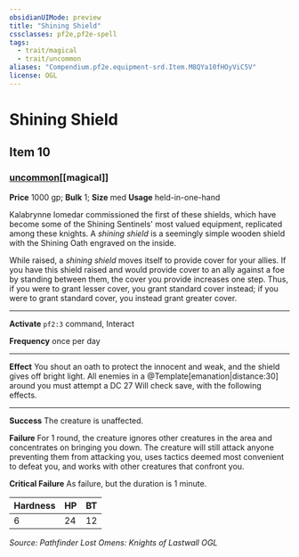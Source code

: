 ```yaml
---
obsidianUIMode: preview
title: "Shining Shield"
cssclasses: pf2e,pf2e-spell
tags:
  - trait/magical
  - trait/uncommon
aliases: "Compendium.pf2e.equipment-srd.Item.M8QYa10fHOyViC5V"
license: OGL
---
```

# Shining Shield
## Item 10
### [uncommon](uncommon "Uncommon Rarity Trait")[[magical]]


**Price** 1000 gp; 
**Bulk** 1; **Size** med
**Usage** held-in-one-hand

Kalabrynne Iomedar commissioned the first of these shields, which have become some of the Shining Sentinels' most valued equipment, replicated among these knights. A _shining shield_ is a seemingly simple wooden shield with the Shining Oath engraved on the inside.

While raised, a _shining shield_ moves itself to provide cover for your allies. If you have this shield raised and would provide cover to an ally against a foe by standing between them, the cover you provide increases one step. Thus, if you were to grant lesser cover, you grant standard cover instead; if you were to grant standard cover, you instead grant greater cover.

* * *

**Activate** `pf2:3` command, Interact

**Frequency** once per day

* * *

**Effect** You shout an oath to protect the innocent and weak, and the shield gives off bright light. All enemies in a @Template\[emanation|distance:30\] around you must attempt a DC 27 Will check save, with the following effects.

* * *

**Success** The creature is unaffected.

**Failure** For 1 round, the creature ignores other creatures in the area and concentrates on bringing you down. The creature will still attack anyone preventing them from attacking you, uses tactics deemed most convenient to defeat you, and works with other creatures that confront you.

**Critical Failure** As failure, but the duration is 1 minute.

  

| Hardness | HP | BT |
| --- | --- | --- |
| 6 | 24 | 12 |

*Source: Pathfinder Lost Omens: Knights of Lastwall*
*OGL*